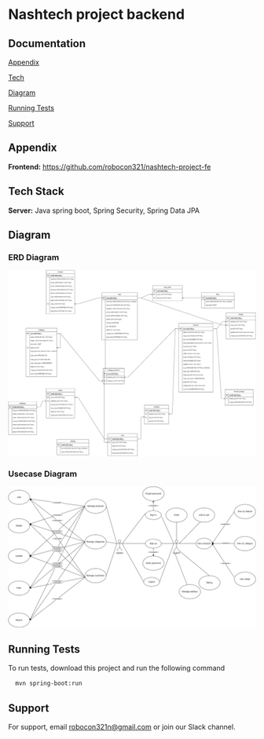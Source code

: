 
# Nashtech project backend


## Documentation

[Appendix](#appendix)

[Tech](#tech-stack)

[Diagram](#diagram)

[Running Tests](#running-tests)

[Support](#support)


## Appendix

**Frontend:** https://github.com/robocon321/nashtech-project-fe

## Tech Stack


**Server:** Java spring boot, Spring Security, Spring Data JPA

## Diagram

### ERD Diagram

![Not found](./documents/ERD.drawio.png)

### Usecase Diagram

![Not found](./documents/Usecase.drawio.png)

## Running Tests

To run tests, download this project and run the following command

```bash
  mvn spring-boot:run
```


## Support

For support, email robocon321n@gmail.com or join our Slack channel.

